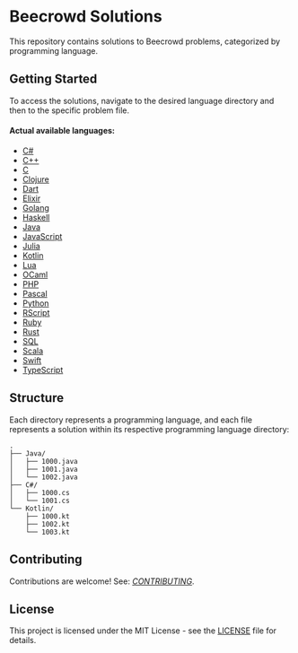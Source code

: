 # Beecrowd Solutions
This repository contains solutions to Beecrowd problems, categorized by programming language.

## Getting Started
To access the solutions, navigate to the desired language directory and then to the specific problem file. 

#### Actual available languages:

- [C#](https://github.com/search?q=repo%3Adiegoborbadev%2Fbeecrowd-solutions%20language%3Ac#&type=code)
- [C++](https://github.com/search?q=repo%3Adiegoborbadev%2Fbeecrowd-solutions%20language%3Ac++&type=code)
- [C](https://github.com/search?q=repo%3Adiegoborbadev%2Fbeecrowd-solutions%20language%3Ac&type=code)
- [Clojure](https://github.com/search?q=repo%3Adiegoborbadev%2Fbeecrowd-solutions%20language%3Aclojure&type=code)
- [Dart](https://github.com/search?q=repo%3Adiegoborbadev%2Fbeecrowd-solutions%20language%3Adart&type=code)
- [Elixir](https://github.com/search?q=repo%3Adiegoborbadev%2Fbeecrowd-solutions%20language%3Aelixir&type=code)
- [Golang](https://github.com/search?q=repo%3Adiegoborbadev%2Fbeecrowd-solutions%20language%3Agolang&type=code)
- [Haskell](https://github.com/search?q=repo%3Adiegoborbadev%2Fbeecrowd-solutions%20language%3Ahaskell&type=code)
- [Java](https://github.com/search?q=repo%3Adiegoborbadev%2Fbeecrowd-solutions%20language%3Ajava&type=code)
- [JavaScript](https://github.com/search?q=repo%3Adiegoborbadev%2Fbeecrowd-solutions%20language%3Ajavascript&type=code)
- [Julia](https://github.com/search?q=repo%3Adiegoborbadev%2Fbeecrowd-solutions%20language%3Ajulia&type=code)
- [Kotlin](https://github.com/search?q=repo%3Adiegoborbadev%2Fbeecrowd-solutions%20language%3Akotlin&type=code)
- [Lua](https://github.com/search?q=repo%3Adiegoborbadev%2Fbeecrowd-solutions%20language%3Alua&type=code)
- [OCaml](https://github.com/search?q=repo%3Adiegoborbadev%2Fbeecrowd-solutions%20language%3Aocaml&type=code)
- [PHP](https://github.com/search?q=repo%3Adiegoborbadev%2Fbeecrowd-solutions%20language%3Aphp&type=code)
- [Pascal](https://github.com/search?q=repo%3Adiegoborbadev%2Fbeecrowd-solutions%20language%3Apascal&type=code)
- [Python](https://github.com/search?q=repo%3Adiegoborbadev%2Fbeecrowd-solutions%20language%3Apython&type=code)
- [RScript](https://github.com/search?q=repo%3Adiegoborbadev%2Fbeecrowd-solutions%20language%3Arscript&type=code)
- [Ruby](https://github.com/search?q=repo%3Adiegoborbadev%2Fbeecrowd-solutions%20language%3Aruby&type=code)
- [Rust](https://github.com/search?q=repo%3Adiegoborbadev%2Fbeecrowd-solutions%20language%3Arust&type=code)
- [SQL](https://github.com/search?q=repo%3Adiegoborbadev%2Fbeecrowd-solutions%20language%3Asql&type=code)
- [Scala](https://github.com/search?q=repo%3Adiegoborbadev%2Fbeecrowd-solutions%20language%3Ascala&type=code)
- [Swift](https://github.com/search?q=repo%3Adiegoborbadev%2Fbeecrowd-solutions%20language%3Aswift&type=code)
- [TypeScript](https://github.com/search?q=repo%3Adiegoborbadev%2Fbeecrowd-solutions%20language%3Atypescript&type=code)

## Structure
Each directory represents a programming language, and each file represents a solution within its respective programming language directory:

```
.
├── Java/
│   ├── 1000.java
│   ├── 1001.java
│   └── 1002.java
├── C#/
│   ├── 1000.cs
│   └── 1001.cs
└── Kotlin/
    ├── 1000.kt
    ├── 1002.kt
    └── 1003.kt
```

## Contributing
Contributions are welcome! See: [*CONTRIBUTING*](CONTRIBUTING.md).

## License
This project is licensed under the MIT License - see the [LICENSE](LICENSE) file for details.
